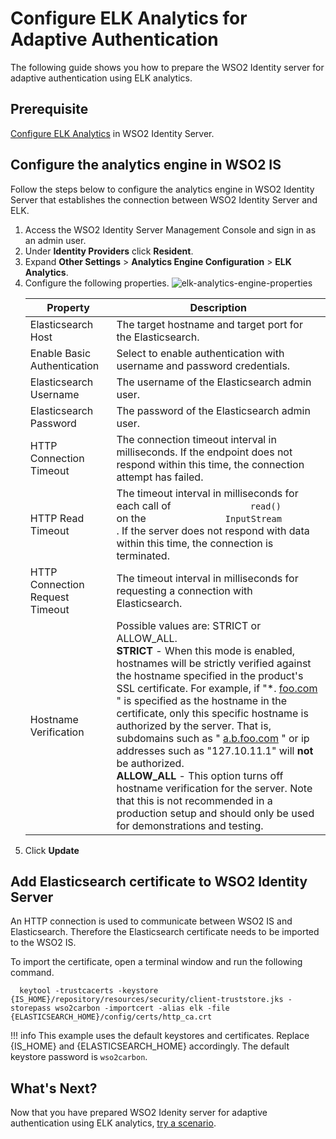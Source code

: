 # Configure ELK Analytics for Adaptive Authentication

The following guide shows you how to prepare the WSO2 Identity server for adaptive authentication using ELK analytics.

## Prerequisite

[Configure ELK Analytics](./elk-analytics-installation-guide.md) in WSO2 Identity Server.

## Configure the analytics engine in WSO2 IS

Follow the steps below to configure the analytics engine in WSO2 Identity Server that establishes the connection between WSO2 Identity Server and ELK.

1. Access the WSO2 Identity Server Management Console and sign in as an admin user.
2. Under **Identity Providers** click **Resident**. 
3. Expand **Other Settings** > **Analytics Engine Configuration** > **ELK Analytics**.
3. Configure the following properties.
   ![elk-analytics-engine-properties](../../assets/img/elk-analytics/risk-based-adaptive-authentication/risk-based-adaptive-authentication-4.png)
   <table>
   <thead>
   <tr class="header">
   <th>Property</th>
   <th>Description</th>
   </tr>
   </thead>
   <tbody>
   <tr class="odd">
   <td>Elasticsearch Host</td>
   <td>The target hostname and target port for the Elasticsearch.</td>
   </tr>
   <tr class="even">
   <td>Enable Basic Authentication</td>
   <td>Select to enable authentication with username and password credentials.</td>
   </tr>
   <tr class="odd">
   <td>Elasticsearch Username</td>
   <td>The username of the Elasticsearch admin user.</td>
   </tr>
   <tr class="even">
   <td>Elasticsearch Password</td>
   <td>The password of the Elasticsearch admin user.</td>
   </tr>
   <tr class="odd">
   <td>HTTP Connection Timeout</td>
   <td>The connection timeout interval in milliseconds. If the endpoint does not respond within this time, the connection attempt has failed.</td>
   </tr>
   <tr class="even">
   <td>HTTP Read Timeout</td>
   <td>The timeout interval in milliseconds for each call of <code>               read()              </code> on the <code>               InputStream              </code> . If the server does not respond with data within this time, the connection is terminated.</td>
   </tr>
   <tr class="odd">
   <td>HTTP Connection Request Timeout</td>
   <td>The timeout interval in milliseconds for requesting a connection with Elasticsearch.</td>
   </tr>
   <tr class="even">
   <td>Hostname Verification</td>
   <td>Possible values are: STRICT or ALLOW_ALL.<br />
   <strong>STRICT</strong> - When this mode is enabled, hostnames will be strictly verified against the hostname specified in the product's SSL certificate. For example, if "*. <a href="http://foo.com/">foo.com</a> " is specified as the hostname in the certificate, only this specific hostname is authorized by the server. That is, subdomains such as " <a href="http://a.b.foo.com/">a.b.foo.com</a> " or ip addresses such as "127.10.11.1" will <strong>not</strong> be authorized. <br /><strong>ALLOW_ALL</strong> - This option turns off hostname verification for the server. Note that this is not recommended in a production setup and should only be used for demonstrations and testing.</td>
   </tr>
   </tbody>
   </table>
4. Click **Update**

## Add Elasticsearch certificate to WSO2 Identity Server

 An HTTP connection is used to communicate between WSO2 IS and Elasticsearch. Therefore the Elasticsearch certificate needs to be imported to the WSO2 IS.
   
To import the certificate, open a terminal window and run the following command.

 ```
   keytool -trustcacerts -keystore {IS_HOME}/repository/resources/security/client-truststore.jks -storepass wso2carbon -importcert -alias elk -file {ELASTICSEARCH_HOME}/config/certs/http_ca.crt
 ```

!!! info
      This example uses the default keystores and certificates. Replace {IS_HOME} and {ELASTICSEARCH_HOME} accordingly. The default keystore password is `wso2carbon`.

## What's Next?

Now that you have prepared WSO2 Idenity server for adaptive authentication using ELK analytics, [try a scenario](../guides/elk-analytics/elk-configuring-risk-based-adaptive-authentication.md).
